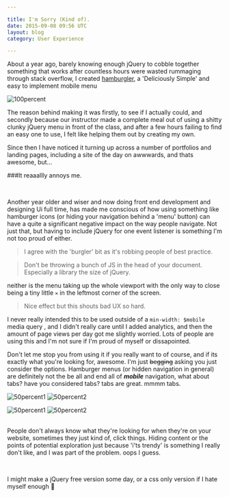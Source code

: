 ```yaml
---

title: I'm Sorry (Kind of).
date: 2015-09-08 09:56 UTC
layout: blog
category: User Experience

---
```


About a year ago, barely knowing enough jQuery to cobble together something that works after countless hours were wasted rummaging through stack overflow, I created <a href="/projects/hamburgler">hamburgler</a>, a 'Deliciously Simple' and easy to implement mobile menu

![100percent](blog/hamburgler.gif)

The reason behind making it was firstly, to see if I actually could, and secondly because our instructor made a complete meal out of using a shitty clunky jQuery menu in front of the class, and after a few hours failing to find an easy one to use, I felt like helping them out by creating my own.

Since then I have noticed it turning up across a number of portfolios and landing pages, including a site of the day on awwwards, and thats awesome, but...

###It reaaallly annoys me.

<br>

Another year older and wiser and now doing front end development and designing Ui full time, has made me conscious of how using something like hamburger icons (or hiding your navigation behind a 'menu' button) can have a quite a significant negative impact on the way people navigate. Not just that, but having to include jQuery for one event listener is something I'm not too proud of either.

> I agree with the 'burgler' bit as it's robbing people of best practice.

> Don't be throwing a bunch of JS in the head of your document. Especially a library the size of jQuery.

neither is the menu taking up the whole viewport with the only way to close being a tiny little `✕` in the leftmost corner of the screen.

> Nice effect but this shouts bad UX so hard.

I never really intended this to be used outside of a `min-width: $mobile` media query , and I didn't really care until I added analytics, and then the amount of page views per day got me slightly worried. Lots of people are using this and I'm not sure if I'm proud of myself or dissapointed.

Don't let me stop you from using it if you really want to of course, and if its exactly what you're looking for, awesome. I'm just <s>begging</s> asking you just consider the options. Hamburger menus (or hidden navigation in general) are definitely not the be all and end all of  _**mobile**_ navigation, what about tabs? have you considered tabs? tabs are great. mmmm tabs.

![50percent1](blog/1.PNG)
![50percent2](blog/2.PNG)


![50percent1](blog/3.PNG)
![50percent2](blog/4.PNG)


<br>People don't always know what they're looking for when they're on your website, sometimes they just kind of, click things. Hiding content or the points of potential exploration just because 'i'ts trendy' is something I really don't like, and I was part of the problem. oops I 	guess.

<br>

I might make a jQuery free version some day, or a css only version if I hate myself enough 🍔


